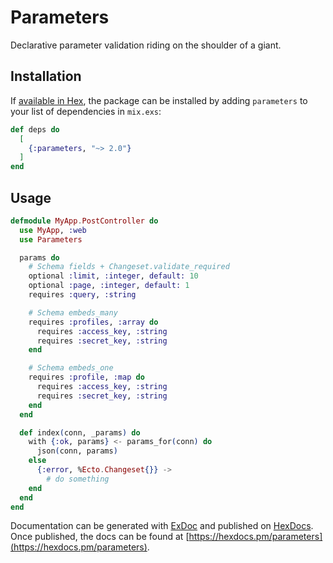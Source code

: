 # Parameters

Declarative parameter validation riding on the shoulder of a giant.

## Installation

If [available in Hex](https://hex.pm/docs/publish), the package can be installed
by adding `parameters` to your list of dependencies in `mix.exs`:

```elixir
def deps do
  [
    {:parameters, "~> 2.0"}
  ]
end
```

## Usage

```elixir
defmodule MyApp.PostController do
  use MyApp, :web
  use Parameters

  params do
    # Schema fields + Changeset.validate_required
    optional :limit, :integer, default: 10
    optional :page, :integer, default: 1
    requires :query, :string

    # Schema embeds_many
    requires :profiles, :array do
      requires :access_key, :string
      requires :secret_key, :string
    end

    # Schema embeds_one
    requires :profile, :map do
      requires :access_key, :string
      requires :secret_key, :string
    end
  end

  def index(conn, _params) do
    with {:ok, params} <- params_for(conn) do
      json(conn, params)
    else
      {:error, %Ecto.Changeset{}} ->
        # do something
    end
  end
end
```

Documentation can be generated with [ExDoc](https://github.com/elixir-lang/ex_doc)
and published on [HexDocs](https://hexdocs.pm). Once published, the docs can
be found at [https://hexdocs.pm/parameters](https://hexdocs.pm/parameters).

